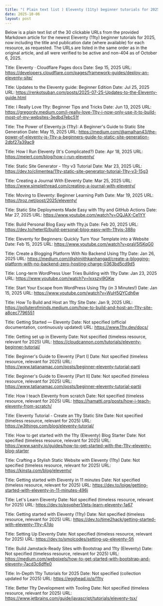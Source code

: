 ```yaml
---
title: "( Plain text list ) Eleventy (11ty) beginner tutorials for 2025"
date: 2025-10-06
layout: post
---
```



Below is a plain text list of the 30 clickable URLs from the provided Markdown article for the newest Eleventy (11ty) beginner tutorials for 2025, now including the title and publication date (where available) for each resource, as requested. The URLs are listed in the same order as in the original article, and all were verified to be active and non-404 as of October 6, 2025.


Title: Eleventy · Cloudflare Pages docs
Date: Sep 15, 2025
URL: https://developers.cloudflare.com/pages/framework-guides/deploy-an-eleventy-site/


Title: Updates to the Eleventy guide: Beginner Edition
Date: Jul 25, 2025
URL: https://renkotsuban.com/posts/2025-07-25-Updates-to-the-Eleventy-guide.html


Title: I Really Love 11ty: Beginner Tips and Tricks
Date: Jun 13, 2025
URL: https://gregordy.medium.com/i-really-love-11ty-i-now-only-use-it-to-build-most-of-my-websites-3edbd7ebc51f


Title: The Power of Eleventy.js (11ty): A Beginner's Guide to Static Site Generation
Date: May 15, 2025
URL: https://medium.com/@amalhan43/the-power-of-eleventy-js-11ty-a-beginners-guide-to-static-site-generation-2dbf27a39ac9


Title: How I Run Eleventy (It's Complicated?)
Date: Apr 18, 2025
URL: https://meiert.com/blog/how-i-run-eleventy/


Title: Static Site Generator - 11ty v3 Tutorial
Date: Mar 23, 2025
URL: https://dev.to/climentea/11ty-static-site-generator-tutorial-11ty-v3-15g3


Title: Creating a Journal With Eleventy
Date: Mar 25, 2025
URL: https://www.simplethread.com/creating-a-journal-with-eleventy/


Title: Moving to Eleventy: Beginner Learning Path
Date: Mar 19, 2025
URL: https://troz.net/post/2025/eleventy/


Title: Static Site Deployments Made Easy with 11ty and GitHub Actions
Date: Mar 27, 2025
URL: https://www.youtube.com/watch?v=OQJAX-Ce1YY


Title: Build Personal Blog Easy with 11ty.js
Date: Feb 20, 2025
URL: https://dev.to/heterl0/build-personal-blog-easy-with-11tyjs-388o


Title: Eleventy for Beginners: Quickly Turn Your Template into a Website
Date: Feb 15, 2025
URL: https://www.youtube.com/watch?v=praV5l5KqG0


Title: Create a Blogging Platform With No Backend Using 11ty
Date: Jan 26, 2025
URL: https://medium.com/@shinjithkanhangad/create-a-blogging-platform-with-no-backend-zero-hosting-charge-0363bd5cd9d5


Title: Long-term WordPress User Tries Building with 11ty
Date: Jan 23, 2025
URL: https://www.youtube.com/watch?v=Ixxszvj9GKw


Title: Start Your Escape from WordPress Using 11ty (in 3 Minutes!)
Date: Jan 15, 2025
URL: https://www.youtube.com/watch?v=WuH5QYCdh6w


Title: How To Build and Host an 11ty Site
Date: Jan 9, 2025
URL: https://polluterofminds.medium.com/how-to-build-and-host-an-11ty-site-a8cec7796551


Title: Getting Started — Eleventy
Date: Not specified (official documentation, continuously updated)
URL: https://www.11ty.dev/docs/


Title: Getting set up in Eleventy
Date: Not specified (timeless resource, relevant for 2025)
URL: https://cloudcannon.com/tutorials/eleventy-beginner-tutorial/


Title: Beginner's Guide to Eleventy [Part I]
Date: Not specified (timeless resource, relevant for 2025)
URL: https://www.tatianamac.com/posts/beginner-eleventy-tutorial-parti


Title: Beginner's Guide to Eleventy [Part II]
Date: Not specified (timeless resource, relevant for 2025)
URL: https://www.tatianamac.com/posts/beginner-eleventy-tutorial-partii


Title: How I teach Eleventy from scratch
Date: Not specified (timeless resource, relevant for 2025)
URL: https://hamatti.org/posts/how-i-teach-eleventy-from-scratch/


Title: Eleventy Tutorial - Create an 11ty Static Site
Date: Not specified (timeless resource, relevant for 2025)
URL: https://w3things.com/blog/eleventy-tutorial/


Title: How to get started with the 11ty (Eleventy) Blog Starter
Date: Not specified (timeless resource, relevant for 2025)
URL: https://www.sanity.io/guides/how-to-get-started-with-the-11ty-eleventy-blog-starter


Title: Crafting a Stylish Static Website with Eleventy (11ty)
Date: Not specified (timeless resource, relevant for 2025)
URL: https://kinsta.com/blog/eleventy/


Title: Getting started with Eleventy in 11 minutes
Date: Not specified (timeless resource, relevant for 2025)
URL: https://dev.to/loige/getting-started-with-eleventy-in-11-minutes-496j


Title: Let's Learn Eleventy
Date: Not specified (timeless resource, relevant for 2025)
URL: https://dev.to/psypher1/lets-learn-eleventy-1a67


Title: Getting started with Eleventy (11ty)
Date: Not specified (timeless resource, relevant for 2025)
URL: https://dev.to/time2hack/getting-started-with-eleventy-11ty-47do


Title: Setting Up Eleventy
Date: Not specified (timeless resource, relevant for 2025)
URL: https://dev.to/smolcodes/setting-up-eleventy-5fi


Title: Build Jamstack-Ready Sites with Bootstrap and 11ty (Eleventy)
Date: Not specified (timeless resource, relevant for 2025)
URL: https://medium.com/webpixels/how-to-get-started-with-bootstrap-and-eleventy-7acd3c6dffe0


Title: In-Depth 11ty Tutorials for 2025
Date: Not specified (collection updated for 2025)
URL: https://egghead.io/q/11ty


Title: Better 11ty Development with Tooling
Date: Not specified (timeless resource, relevant for 2025)
URL: https://www.jetbrains.com/guide/javascript/tutorials/eleventy-tsx/



